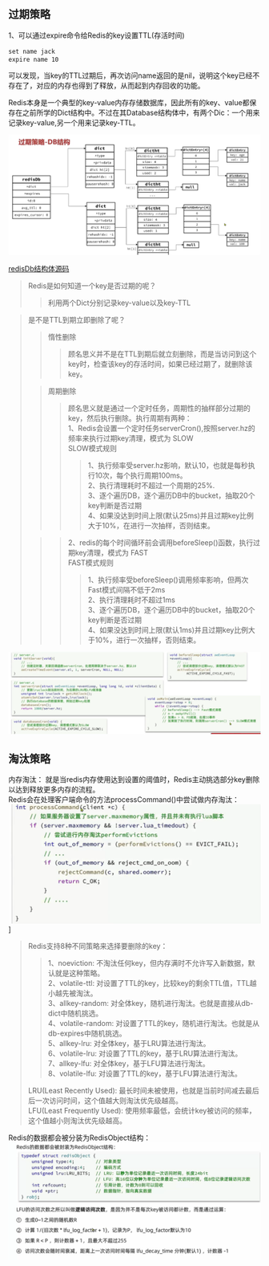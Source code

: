 ## 过期策略

1、可以通过expire命令给Redis的key设置TTL(存活时间)   
```redis
set name jack
expire name 10
```
可以发现，当key的TTL过期后，再次访问name返回的是nil，说明这个key已经不存在了，对应的内存也得到了释放，从而起到内存回收的功能。    

Redis本身是一个典型的key-value内存存储数据库，因此所有的key、value都保存在之前所学的Dict结构中。不过在其Database结构体中，有两个Dic：一个用来记录key-value,另一个用来记录key-TTL。   

![redisDb结构存储数据架构图如下](img/img_64.png)

[redisDb结构体源码](src/server.h)

> Redis是如何知道一个key是否过期的呢？
>> 利用两个Dict分别记录key-value以及key-TTL

> 是不是TTL到期立即删除了呢？
>> 惰性删除   
>>>顾名思义并不是在TTL到期后就立刻删除，而是当访问到这个key时，检查该key的存活时间，如果已经过期了，就删除该key。
> 
>> 周期删除
>>> 顾名思义就是通过一个定时任务，周期性的抽样部分过期的key，然后执行删除。执行周期有两种：     
>>>1、Redis会设置一个定时任务serverCron(),按照server.hz的频率来执行过期key清理，模式为 SLOW     
>>> SLOW模式规则    
>>>> 1、执行频率受server.hz影响，默认10，也就是每秒执行10次，每个执行周期100ms。   
>>>> 2、执行清理耗时不超过一个周期的25%.    
>>>> 3、逐个遍历DB，逐个遍历DB中的bucket，抽取20个key判断是否过期   
>>>> 4、如果没达到时间上限(默认25ms)并且过期key比例大于10%，在进行一次抽样，否则结束。   
> 
>>>2、redis的每个时间循环前会调用beforeSleep()函数，执行过期key清理，模式为  FAST    
>>> FAST模式规则     
>>>> 1、执行频率受beforeSleep()调用频率影响，但两次Fast模式间隔不低于2ms    
>>>> 2、执行清理耗时不超过1ms   
>>>> 3、逐个遍历DB，逐个遍历DB中的bucket，抽取20个key判断是否过期     
>>>> 4、如果没达到时间上限(默认1ms)并且过期key比例大于10%，进行一次抽样，否则结束。
>
![周期删除源码](img/img_65.png)


## 淘汰策略

内存淘汰： 就是当redis内存使用达到设置的阈值时，Redis主动挑选部分key删除以达到释放更多内存的流程。   
Redis会在处理客户端命令的方法processCommand()中尝试做内存淘汰：   
![源码](img/img_66.png)]

> Redis支持8种不同策略来选择要删除的key：     
>> 1、noeviction: 不淘汰任何key，但内存满时不允许写入新数据，默认就是这种策略。     
>> 2、volatile-ttl: 对设置了TTL的key，比较key的剩余TTL值，TTL越小越先被淘汰。     
>> 3、allkey-random: 对全体key，随机进行淘汰。也就是直接从db-dict中随机挑选。     
>> 4、volatile-random: 对设置了TTL的key，随机进行淘汰。也就是从db-expires中随机挑选。     
>> 5、allkey-lru: 对全体key，基于LRU算法进行淘汰。       
>> 6、volatile-lru: 对设置了TTL的key，基于LRU算法进行淘汰。     
>> 7、allkey-lfu: 对全体key，基于LFU算法进行淘汰。   
>> 8、volatile-lfu: 对设置了TTL的key，基于LFU算法进行淘汰。
> 
> LRU(Least Recently Used): 最长时间未被使用，也就是当前时间减去最后后一次访问时间，这个值越大则淘汰优先级越高。  
> LFU(Least Frequently Used): 使用频率最低，会统计key被访问的频率，这个值越小则淘汰优先级越高。

Redis的数据都会被分装为RedisObject结构：
![redisObject结构](img/img_67.png)